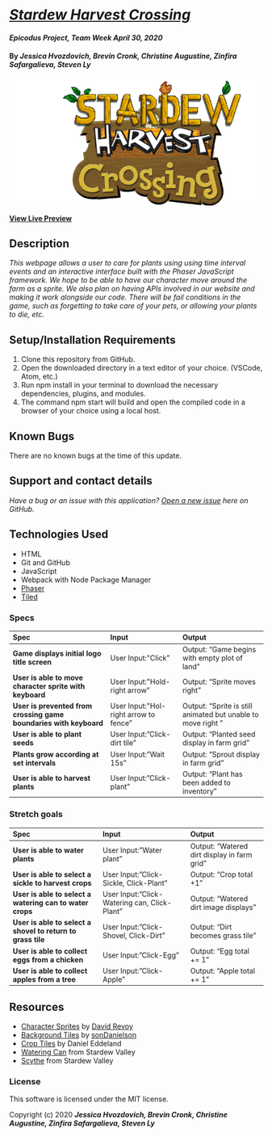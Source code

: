 # _[Stardew Harvest Crossing](https://trusting-mcnulty-21a430.netlify.app/)_

#### _Epicodus Project, Team Week April 30, 2020_

#### By _**Jessica Hvozdovich, Brevin Cronk, Christine Augustine, Zinfira Safargalieva, Steven Ly**_

![Stardew Preview](./src/assets/title.png)

**[View Live Preview](https://trusting-mcnulty-21a430.netlify.app/)**

## Description

_This webpage allows a user to care for plants using using time interval events and an interactive interface built with the Phaser JavaScript framework. We hope to be able to have our character move around the farm as a sprite. We also plan on having APIs involved in our website and making it work alongside our code. There will be fail conditions in the game, such as forgetting to take care of your pets, or allowing your plants to die, etc._

## Setup/Installation Requirements

1. Clone this repository from GitHub.
2. Open the downloaded directory in a text editor of your choice.
  (VSCode, Atom, etc.)
3. Run npm install in your terminal to download the necessary dependencies, plugins, and modules.
4. The command npm start will build and open the compiled code in a browser of your choice using a local host.

## Known Bugs

There are no known bugs at the time of this update.
 
## Support and contact details

_Have a bug or an issue with this application? [Open a new issue](https://github.com/jhvozdovich/stardew_harvest_crossing/issues) here on GitHub._

## Technologies Used

* HTML
* Git and GitHub
* JavaScript
* Webpack with Node Package Manager
* [Phaser](https://phaser.io/)
* [Tiled](https://www.mapeditor.org/)

### Specs
| Spec | Input | Output |
| :------------- | :------------- | :------------- |
| **Game displays initial logo title screen** | User Input:"Click” | Output: “Game begins with empty plot of land” |
| **User is able to move character sprite with keyboard** | User Input:"Hold-right arrow” | Output: “Sprite moves right” |
| **User is prevented from crossing game boundaries with keyboard** | User Input:"Hol-right arrow to fence” | Output: “Sprite is still animated but unable to move right ” |
| **User is able to plant seeds** | User Input:”Click-dirt tile” | Output: “Planted seed display in farm grid” |
| **Plants grow according at set intervals** | User Input:”Wait 15s” | Output: “Sprout display in farm grid” |
| **User is able to harvest plants** | User Input:”Click-plant” | Output: “Plant has been added to inventory” |

### Stretch goals
 Spec | Input | Output |
| :------------- | :------------- | :------------- |
| **User is able to water plants** | User Input:”Water plant” | Output: “Watered dirt display in farm grid” |
| **User is able to select a sickle to harvest crops** | User Input:”Click-Sickle, Click-Plant” | Output: “Crop total +1” |
| **User is able to select a watering can to water crops** | User Input:”Click-Watering can, Click-Plant” | Output: “Watered dirt image displays” |
| **User is able to select a shovel to return to grass tile** | User Input:”Click-Shovel, Click-Dirt” | Output: “Dirt becomes grass tile” |
| **User is able to collect eggs from a chicken** | User Input:”Click-Egg” | Output: “Egg total += 1” |
| **User is able to collect apples from a tree** | User Input:”Click-Apple” | Output: “Apple total += 1” |


## Resources 
* [Character Sprites](https://opengameart.org/content/24x32-peppercarrot-characters) by [David Revoy](https://www.davidrevoy.com/)
* [Background Tiles](https://sondanielson.itch.io/simple-farm-pack) by [sonDanielson](https://sondanielson.itch.io)
* [Crop Tiles](https://opengameart.org/content/lpc-farming-tilesets-magic-animations-and-ui-elements) by Daniel Eddeland
* [Watering Can](https://stardewvalley.fandom.com/wiki/Watering_Can) from Stardew Valley
* [Scythe](https://stardewvalley.fandom.com/wiki/Scythe) from Stardew Valley


### License

This software is licensed under the MIT license.

Copyright (c) 2020 **_Jessica Hvozdovich, Brevin Cronk, Christine Augustine, Zinfira Safargalieva, Steven Ly_**
